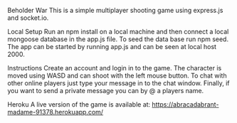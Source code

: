 Beholder War
This is a simple multiplayer shooting game using express.js and socket.io.

Local Setup
Run an npm install on a local machine and then connect a local mongoose database in the app.js file. To seed the data base run npm seed. The app can be started by running app.js and can be seen at local host 2000.

Instructions
Create an account and login in to the game. The character is moved using WASD and can shoot with the left mouse button. To chat with other online players just type your message in to the chat window. Finally, if you want to send a private message you can by @ a players name.

Heroku
A live version of the game is available at: https://abracadabrant-madame-91378.herokuapp.com/
